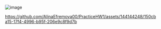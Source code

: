 ![image](https://github.com/AlinaEfremova00/PracticeHW1/assets/144144248/8c5af40d-cc82-457e-bed6-77ae4629cfff)

https://github.com/AlinaEfremova00/PracticeHW1/assets/144144248/150cba15-17f4-4996-b95f-206e9c8f9d7b

